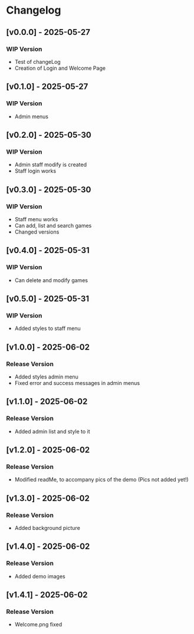 # Changelog

## [v0.0.0] - 2025-05-27
### WIP Version
- Test of changeLog
- Creation of Login and Welcome Page

## [v0.1.0] - 2025-05-27 
### WIP Version
- Admin menus

## [v0.2.0] - 2025-05-30 
### WIP Version
- Admin staff modify is created
- Staff login works

## [v0.3.0] - 2025-05-30 
### WIP Version
- Staff menu works
- Can add, list and search games
- Changed versions

## [v0.4.0] - 2025-05-31 
### WIP Version
- Can delete and modify games

## [v0.5.0] - 2025-05-31 
### WIP Version
- Added styles to staff menu

## [v1.0.0] - 2025-06-02 
### Release Version
- Added styles admin menu
- Fixed error and success messages in admin menus

## [v1.1.0] - 2025-06-02 
### Release Version
- Added admin list and style to it

## [v1.2.0] - 2025-06-02 
### Release Version
- Modified readMe, to accompany pics of the demo (Pics not added yet!)

## [v1.3.0] - 2025-06-02 
### Release Version
- Added background picture

## [v1.4.0] - 2025-06-02 
### Release Version
- Added demo images

## [v1.4.1] - 2025-06-02 
### Release Version
- Welcome.png fixed